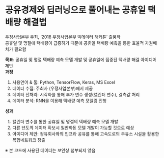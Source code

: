 # **공유경제와 딥러닝으로 풀어내는 공휴일 택배량 해결법**

우정사업본부 주최, ‘2018 우정사업본부 빅데이터 해커톤’ 출품작 <br>
공휴일 및 명절에 택배량이 급증하기 때문에 공휴일 택배량 예측을 통한 효율적 자원배치가 필요함 <br>

**목표**: 공휴일 및 명절 택배량 예측 모델 개발 및 공휴일에 집중된 택배량 해결 아이디어 제안 <br>
**과정**
1. 사용언어 & 툴: Python, TensorFlow, Keras, MS Excel 
2. 데이터 수집: 주최사 (우정사업본부)에서 제공
3. 데이터 전처리: 시각화를 통해 추가 변수 생성(캘린더 변수), 결측값 처리
4. 데이터 분석: RNN을 이용해 택배량 예측 모델링 진행 

**성과** <br>
1. 캘린더 변수를 통한 공휴일 및 명절의 택배량 예측 모델 개발
2. 다른 년도의 데이터 확보시 일반화된 모델 개발이 가능할 것으로 예상
3. 아이디어 제안: 정유회사와의 인프라 공유를 통해 고속도로의 주유소 시설을 활용한 복합네트워크 창출


※ 본 코드에 사용된 데이터는 보안상 첨부되지 않음
